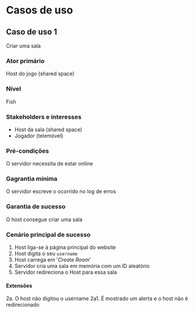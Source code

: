 # Casos de uso

## Caso de uso 1

Criar uma sala

### Ator primário

Host do jogo (shared space)

### Nível

Fish

### Stakeholders e interesses

- Host da sala (shared space)
- Jogador (telemóvel)

### Pré-condições

O servidor necessita de estar online

### Gagrantia mínima

O servidor escreve o ocorrido no log de erros

### Garantia de sucesso

O host consegue criar uma sala

### Cenário principal de sucesso

1. Host liga-se à página principal do website
2. Host digita o seu `username`
3. Host carrega em '*Create Room*'
4. Servidor cria uma sala em memória com um ID aleatório
5. Servidor redireciona o Host para essa sala

#### Extensões

2a. O host não digitou o username
2a1. É mostrado um alerta e o host não é redirecionado
